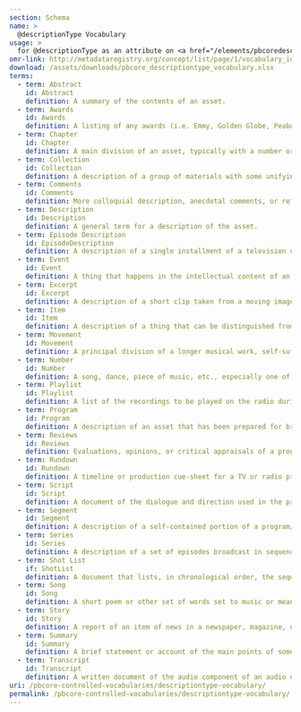 ```yaml
---
section: Schema
name: >
  @descriptionType Vocabulary
usage: >
  for @descriptionType as an attribute on <a href="/elements/pbcoredescription">pbcoreDescription</a>
omr-link: http://metadataregistry.org/concept/list/page/1/vocabulary_id/456
download: /assets/downloads/pbcore_descriptiontype_vocabulary.xlsx
terms:
  - term: Abstract
    id: Abstract
    definition: A summary of the contents of an asset.
  - term: Awards
    id: Awards
    definition: A listing of any awards (i.e. Emmy, Golden Globe, Peabody) received by a production or asset.
  - term: Chapter
    id: Chapter
    definition: A main division of an asset, typically with a number or title.
  - term: Collection
    id: Collection
    definition: A description of a group of materials with some unifying characteristic, such as materials assembled by a person, organization, or repository from a variety of sources.
  - term: Comments
    id: Comments
    definition: More colloquial description, anecdotal comments, or reflections not typically viewable by staff outside the archives.  Could include comments about the preservation process (this asset was difficult to digitize, the two tape instantiations are damaged, etc.) or also include informal comments about the content (someone curses at minute 20, the content may upset some people, John Smith really likes this, etc.)
  - term: Description
    id: Description
    definition: A general term for a description of the asset.
  - term: Episode Description
    id: EpisodeDescription
    definition: A description of a single installment of a television or radio series.
  - term: Event
    id: Event
    definition: A thing that happens in the intellectual content of an asset, especially one of importance.
  - term: Excerpt
    id: Excerpt
    definition: A description of a short clip taken from a moving image or audio resource. An exerpt may not convey a complete intellectual concept.
  - term: Item
    id: Item
    definition: A description of a thing that can be distinguished from a group and that is complete in itself. An item may consist of several pieces, but is treated as a whole.
  - term: Movement
    id: Movement
    definition: A principal division of a longer musical work, self-sufficient in terms of key, tempo, and structure.
  - term: Number
    id: Number
    definition: A song, dance, piece of music, etc., especially one of several in a performance.
  - term: Playlist
    id: Playlist
    definition: A list of the recordings to be played on the radio during a particular program or time period, often including their sequence, duration, etc.
  - term: Program
    id: Program
    definition: A description of an asset that has been prepared for broadcast/publication and is presented as a single work.
  - term: Reviews
    id: Reviews
    definition: Evaluations, opinions, or critical appraisals of a program or asset.
  - term: Rundown
    id: Rundown
    definition: A timeline or production cue-sheet for a TV or radio program.
  - term: Script
    id: Script
    definition: A document of the dialogue and direction used in the production of a program or asset.
  - term: Segment
    id: Segment
    definition: A description of a self-contained portion of a program/episode, which serves its own function, but operates within the larger program/episode.
  - term: Series
    id: Series
    definition: A description of a set of episodes broadcast in sequence, usually conceived without a definte end and aired on a regular schedule. Typically all episodes within a single series follow a specific theme or continuous storyline, and are all broadcast under the same series title and branding.
  - term: Shot List
    if: ShotList
    definition: A document that lists, in chronological order, the sequences of footage used in the production of a program or asset.
  - term: Song
    id: Song
    definition: A short poem or other set of words set to music or meant to be sung.
  - term: Story
    id: Story
    definition: A report of an item of news in a newspaper, magazine, or news broadcast; may also be used to refer to a plot or story line.
  - term: Summary
    id: Summary
    definition: A brief statement or account of the main points of something.
  - term: Transcript
    id: Transcript
    definition: A written document of the audio component of an audio or audiovisual asset.
uri: /pbcore-controlled-vocabularies/descriptiontype-vocabulary/
permalink: /pbcore-controlled-vocabularies/descriptiontype-vocabulary/
---
```

